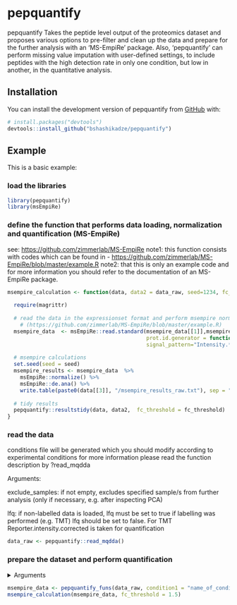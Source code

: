 
<!-- README.md is generated from README.Rmd. Please edit that file -->

# pepquantify

<!-- badges: start -->
<!-- badges: end -->

pepquantify Takes the peptide level output of the proteomics dataset and
proposes various options to pre-filter and clean up the data and prepare
for the further analysis with an ‘MS-EmpiRe’ package. Also,
‘pepquantify’ can perform missing value imputation with user-defined
settings, to include peptides with the high detection rate in only one
condition, but low in another, in the quantitative analysis.

## Installation

You can install the development version of pepquantify from
[GitHub](https://github.com/) with:

``` r
# install.packages("devtools")
devtools::install_github("bshashikadze/pepquantify")
```

## Example

This is a basic example:

### load the libraries

``` r
library(pepquantify)
library(msEmpiRe)
```

### define the function that performs data loading, normalization and quantification (MS-EmpiRe)

see: <https://github.com/zimmerlab/MS-EmpiRe> note1: this function
consists with codes which can be found in -
<https://github.com/zimmerlab/MS-EmpiRe/blob/master/example.R> note2:
that this is only an example code and for more information you should
refer to the documentation of an MS-EmpiRe package.

``` r
msempire_calculation <- function(data, data2 = data_raw, seed=1234, fc_threshold = 1.5) {
  
  require(magrittr)
  
  # read the data in the expressionset format and perform msempire normalization and quantification  
    # (https://github.com/zimmerlab/MS-EmpiRe/blob/master/example.R)
  msempire_data  <- msEmpiRe::read.standard(msempire_data[[1]],msempire_data[[2]],
                                            prot.id.generator = function(pep) unlist(strsplit(pep, "\\.[0-9]*$"))[1],
                                            signal_pattern="Intensity.*")
  
  # msempire calculations
  set.seed(seed = seed)
  msempire_results <- msempire_data  %>%
    msEmpiRe::normalize() %>%
    msEmpiRe::de.ana() %>%
    write.table(paste0(data[[3]], "/msempire_results_raw.txt"), sep = "\t", row.names = F)
  
  # tidy results
  pepquantify::resultstidy(data, data2,  fc_threshold = fc_threshold)
}
```

### read the data

conditions file will be generated which you should modify according to
experimental conditions for more information please read the function
description by ?read_mqdda

Arguments:

exclude_samples:
if not empty, excludes specified sample/s from further analysis (only if necessary, e.g. after inspecting PCA)

lfq:
if non-labelled data is loaded, lfq must be set to true if labelling was performed (e.g. TMT) lfq should be set to false. For TMT Reporter.intensity.corrected is taken for quantification


``` r
data_raw <- pepquantify::read_mqdda()
```

### prepare the dataset and perform quantification
<details>
<summary>Arguments</summary>
Markup : * data:
list of two containing peptide and protein group data generated by the read functions of the pepquant package

* imputation:	
if true imputation will be performed if set to false no imputation will be performed

* n_element_peptide:	
peptide data is the nth element (usually not necessary to change)

* condition1:	
name of the first condition that should be compared (note that order matters for the fold-change direction)

* condition2:	
name of the second condition that should be compared (note that order matters for the fold-change direction)

* n_condition_1:	
minimum number of the valid values in the first condition (this value should be at least two, but default pepquant value is three)

* n_condition_2:	
minimum number of the valid values in the second condition (this value should be at least two, but default pepquant value is three)

* min_pep:	
minimum number of peptides for each protein:

* downshift:	
see the perseus documentation "Replace missing values from normal distribution"

* width:	
see the perseus documentation "Replace missing values from normal distribution"

* n_ko_like:	
minimum number of peptides that should have missing and valid value pattern (all valid in one condition, less than 2 in the second or otherwise by user defined criteria) default 2

* fraction_valid:	
between 0-1. 1 means that imputed peptides are taken into account if they are present in all samples of one of the conditions, 0.5 means if they are present in the half of the samples of one of the conditions. default 1

* second_condition:	
maximum acceptable number of valid values in other condition when fraction valid is met in the other, default 1

* seed:	
set seed as values for imputation are derived randomly, seed makes sure the reproducibility. default 1234

* fc_threshold:
minimum fold change for the protein to be considered differentially abundant (in natural scale) default 1.5
</details>
  
  
  
``` r
msempire_data <- pepquantify_funs(data_raw, condition1 = "name_of_condition_one", condition2 = "name_of_condition_two")
msempire_calculation(msempire_data, fc_threshold = 1.5)
```
